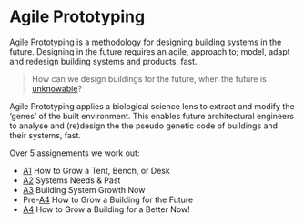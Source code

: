 # Agile Prototyping

Agile Prototyping is a [methodology] for designing building systems in the future. Designing in the future requires an agile, approach to; model, adapt and redesign building systems and products, fast.

>How can we design buildings for the future, when the future is [unknowable]?

Agile Prototyping applies a biological science lens to extract and modify the ‘genes’ of the built environment. This enables future architectural engineers to analyse and (re)design the the pseudo genetic code of buildings and their systems, fast.  

Over 5 assignements we work out:

* [A1] How to Grow a Tent, Bench, or Desk
* [A2] Systems Needs & Past
* [A3] Building System Growth Now
* Pre-[A4] How to Grow a Building for the Future
* [A4] How to Grow a Building for a Better Now!


<!-- link -->
[meta disciplinary systems]: Concepts/MetaDisciplinary
[unknowable]: Concepts/Futures
[uncertainty]: Concepts/uncertainty
[future]: Concepts/Futures
[methodology]: /Methodology/index.md
[projects]: Projects

[A1]: /Agile/Assignments/A1.md
[A2]: /Agile/Assignments/A2.md
[A3]: /Agile/Assignments/A3.md
[A4]: /Agile/Assignments/A4.md
[A5]: /Agile/Assignments/A5.md
